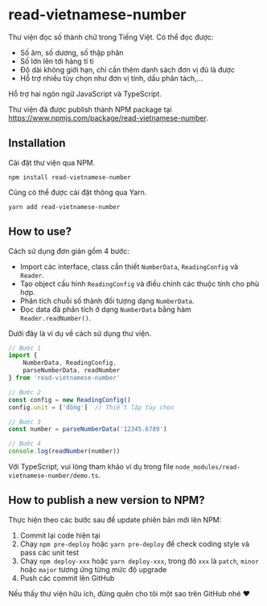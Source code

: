 # read-vietnamese-number

Thư viện đọc số thành chữ trong Tiếng Việt. Có thể đọc được:

* Số âm, số dương, số thập phân
* Số lớn lên tới hàng tỉ tỉ
* Độ dài không giới hạn, chỉ cần thêm danh sách đơn vị đủ là được
* Hỗ trợ nhiều tùy chọn như đơn vị tính, dấu phân tách,...

Hỗ trợ hai ngôn ngữ JavaScript và TypeScript.

Thư viện đã được publish thành NPM package tại https://www.npmjs.com/package/read-vietnamese-number.

## Installation

Cài đặt thư viện qua NPM.

```
npm install read-vietnamese-number
```

Cũng có thể được cài đặt thông qua Yarn.

```
yarn add read-vietnamese-number
```

## How to use?

Cách sử dụng đơn giản gồm 4 bước:

* Import các interface, class cần thiết `NumberData`, `ReadingConfig` và `Reader`.
* Tạo object cấu hình `ReadingConfig` và điều chỉnh các thuộc tính cho phù hợp.
* Phân tích chuỗi số thành đối tượng dạng `NumberData`.
* Đọc data đã phân tích ở dạng `NumberData` bằng hàm `Reader.readNumber()`.

Dưới đây là ví dụ về cách sử dụng thư viện.

```js
// Bước 1
import {
    NumberData, ReadingConfig,
    parseNumberData, readNumber
} from 'read-vietnamese-number'

// Bước 2
const config = new ReadingConfig()
config.unit = ['đồng']  // Thiết lập tùy chọn

// Bước 3
const number = parseNumberData('12345.6789')

// Bước 4
console.log(readNumber(number))
```

Với TypeScript, vui lòng tham khảo ví dụ trong file `node_modules/read-vietnamese-number/demo.ts`.

## How to publish a new version to NPM?

Thực hiện theo các bước sau để update phiên bản mới lên NPM:

1. Commit lại code hiện tại
2. Chạy `npm pre-deploy` hoặc `yarn pre-deploy` để check coding style và pass các unit test
3. Chạy `npm deploy-xxx` hoặc `yarn deploy-xxx`, trong đó `xxx` là `patch`, `minor` hoặc `major`
    tương ứng từng mức độ upgrade
4. Push các commit lên GitHub

Nếu thấy thư viện hữu ích, đừng quên cho tôi một sao trên GitHub nhé ❤
